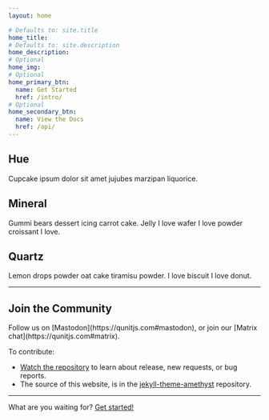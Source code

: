 ```yaml
---
layout: home

# Defaults to: site.title
home_title:
# Defaults to: site.description
home_description:
# Optional
home_img:
# Optional
home_primary_btn:
  name: Get Started
  href: /intro/
# Optional
home_secondary_btn:
  name: View the Docs
  href: /api/
---
```


<section class="grid grid--small home-highlights">
  <div>
    <h2>Hue</h2>
    <p>Cupcake ipsum dolor sit amet jujubes marzipan liquorice.</p>
  </div>

  <div>
    <h2>Mineral</h2>
    <p>Gummi bears dessert icing carrot cake. Jelly I love wafer I love powder croissant I love.</p>
  </div>

  <div>
    <h2>Quartz</h2>
    <p>Lemon drops powder oat cake tiramisu powder. I love biscuit I love donut.</p>
  </div>
</section>

---

## Join the Community

<p class="lead lead--center" markdown="1">Follow us on [Mastodon](https://qunitjs.com#mastodon), or join our [Matrix chat](https://qunitjs.com#matrix).</p>

To contribute:

* [Watch the repository](https://github.com/qunitjs/jekyll-theme-amethyst) to learn about release, new requests, or bug reports.
* The source of this website, is in the [jekyll-theme-amethyst](https://github.com/qunitjs/jekyll-theme-amethyst) repository.

---

<p class="cta">What are you waiting for? <a href="{{ '/intro/' | relative_url }}" class="button">Get started!</a></p>
